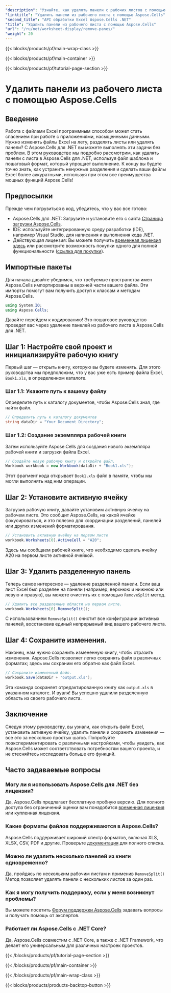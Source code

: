 ```yaml
---
"description": "Узнайте, как удалять панели с рабочих листов с помощью Aspose.Cells для .NET, в этом подробном пошаговом руководстве."
"linktitle": "Удалить панели из рабочего листа с помощью Aspose.Cells"
"second_title": "API обработки Excel Aspose.Cells .NET"
"title": "Удалить панели из рабочего листа с помощью Aspose.Cells"
"url": "/ru/net/worksheet-display/remove-panes/"
"weight": 20
---
```


{{< blocks/products/pf/main-wrap-class >}}

{{< blocks/products/pf/main-container >}}

{{< blocks/products/pf/tutorial-page-section >}}

# Удалить панели из рабочего листа с помощью Aspose.Cells

## Введение
Работа с файлами Excel программным способом может стать спасением при работе с приложениями, насыщенными данными. Нужно изменять файлы Excel на лету, разделять листы или удалять панели? С Aspose.Cells для .NET вы можете выполнять эти задачи без проблем. В этом руководстве мы подробно рассмотрим, как удалять панели с листа в Aspose.Cells для .NET, используя файл шаблона и пошаговый формат, который упрощает выполнение.
К концу вы будете точно знать, как устранить ненужные разделения и сделать ваши файлы Excel более аккуратными, используя при этом все преимущества мощных функций Aspose.Cells!
## Предпосылки
Прежде чем погрузиться в код, убедитесь, что у вас все готово:
- Aspose.Cells для .NET: Загрузите и установите его с сайта [Страница загрузки Aspose.Cells](https://releases.aspose.com/cells/net/).
- IDE: используйте интегрированную среду разработки (IDE), например Visual Studio, для написания и выполнения кода .NET.
- Действующая лицензия: Вы можете получить [временная лицензия здесь](https://purchase.aspose.com/temporary-license/) или рассмотрите возможность покупки одного для полной функциональности ([ссылка для покупки](https://purchase.aspose.com/buy)).
## Импортные пакеты
Для начала давайте убедимся, что требуемые пространства имен Aspose.Cells импортированы в верхней части вашего файла. Эти импорты помогут вам получить доступ к классам и методам Aspose.Cells.
```csharp
using System.IO;
using Aspose.Cells;
```
Давайте перейдем к кодированию! Это пошаговое руководство проведет вас через удаление панелей из рабочего листа в Aspose.Cells для .NET.
## Шаг 1: Настройте свой проект и инициализируйте рабочую книгу
Первый шаг — открыть книгу, которую вы будете изменять. Для этого руководства мы предположим, что у вас уже есть пример файла Excel, `Book1.xls`, в определенном каталоге.
### Шаг 1.1: Укажите путь к вашему файлу
Определите путь к каталогу документов, чтобы Aspose.Cells знал, где найти файл.
```csharp
// Определить путь к каталогу документов
string dataDir = "Your Document Directory";
```
### Шаг 1.2: Создание экземпляра рабочей книги
Затем используйте Aspose.Cells для создания нового экземпляра рабочей книги и загрузки файла Excel.
```csharp
// Создайте новую рабочую книгу и откройте файл.
Workbook workbook = new Workbook(dataDir + "Book1.xls");
```
Этот фрагмент кода открывает `Book1.xls` файл в памяти, чтобы мы могли выполнять над ним операции.
## Шаг 2: Установите активную ячейку
Загрузив рабочую книгу, давайте установим активную ячейку на рабочем листе. Это сообщит Aspose.Cells, на какой ячейке фокусироваться, и это полезно для координации разделений, панелей или других изменений форматирования.
```csharp
// Установить активную ячейку на первом листе
workbook.Worksheets[0].ActiveCell = "A20";
```
Здесь мы сообщаем рабочей книге, что необходимо сделать ячейку A20 на первом листе активной ячейкой.
## Шаг 3: Удалить разделенную панель
Теперь самое интересное — удаление разделенной панели. Если ваш лист Excel был разделен на панели (например, верхнюю и нижнюю или левую и правую), вы можете очистить их с помощью `RemoveSplit` метод.
```csharp
// Удалить все разделенные области на первом листе.
workbook.Worksheets[0].RemoveSplit();
```
С использованием `RemoveSplit()` очистит все конфигурации активных панелей, восстановив единый непрерывный вид вашего рабочего листа.
## Шаг 4: Сохраните изменения.
Наконец, нам нужно сохранить измененную книгу, чтобы отразить изменения. Aspose.Cells позволяет легко сохранять файл в различных форматах; здесь мы сохраним его обратно как файл Excel.
```csharp
// Сохраните измененный файл.
workbook.Save(dataDir + "output.xls");
```
Эта команда сохраняет отредактированную книгу как `output.xls` в указанном каталоге. И вуаля! Вы успешно удалили разделенную область из своего рабочего листа.
## Заключение
Следуя этому руководству, вы узнали, как открыть файл Excel, установить активную ячейку, удалить панели и сохранить изменения — все это за несколько простых шагов. Попробуйте поэкспериментировать с различными настройками, чтобы увидеть, как Aspose.Cells может соответствовать потребностям вашего проекта, и не стесняйтесь исследовать больше его функций.
## Часто задаваемые вопросы
### Могу ли я использовать Aspose.Cells для .NET без лицензии?  
Да, Aspose.Cells предлагает бесплатную пробную версию. Для полного доступа без ограничений оценки вам понадобится [временная лицензия](https://purchase.aspose.com/temporary-license/) или купленная лицензия.
### Какие форматы файлов поддерживаются в Aspose.Cells?  
Aspose.Cells поддерживает широкий спектр форматов, включая XLS, XLSX, CSV, PDF и другие. Проверьте [документация](https://reference.aspose.com/cells/net/) для полного списка.
### Можно ли удалить несколько панелей из книги одновременно?  
Да, пройдясь по нескольким рабочим листам и применив `RemoveSplit()` Метод позволяет удалять панели с нескольких листов за один раз.
### Как я могу получить поддержку, если у меня возникнут проблемы?  
Вы можете посетить [Форум поддержки Aspose.Cells](https://forum.aspose.com/c/cells/9) задавать вопросы и получать помощь от экспертов.
### Работает ли Aspose.Cells с .NET Core?  
Да, Aspose.Cells совместим с .NET Core, а также с .NET Framework, что делает его универсальным для различных настроек проектов.

{{< /blocks/products/pf/tutorial-page-section >}}

{{< /blocks/products/pf/main-container >}}

{{< /blocks/products/pf/main-wrap-class >}}

{{< blocks/products/products-backtop-button >}}